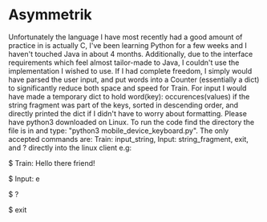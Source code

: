 # Asymmetrik
Unfortunately the language I have most recently had a good amount of practice in is actually C, I've been learning Python for a few weeks and I haven't touched Java in about 4 months. 
Additionally, due to the interface requirements which feel almost tailor-made to Java, I couldn't use the implementation I wished to use. If I had complete freedom, I simply would have parsed the user input, and put words into a Counter (essentially a dict) to significantly reduce both space and speed for Train. For input I would have made a temporary dict to hold word(key): occurences(values) if the string fragment was part of the keys, sorted in descending order, and directly printed the dict if I didn't have to worry about formatting. 
Please have python3 downloaded on Linux. To run the code find the directory the file is in and type: "python3 mobile_device_keyboard.py". 
The only accepted commands are: Train: input_string, Input: string_fragment, exit, and ? directly into the linux client e.g:

$ Train: Hello there friend!

$ Input: e

$ ?

$ exit

